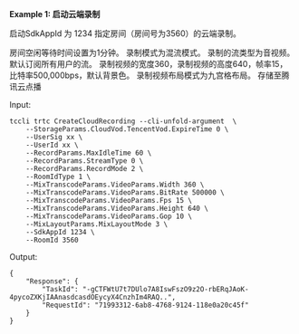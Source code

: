 **Example 1: 启动云端录制**

启动SdkAppId 为 1234 指定房间（房间号为3560）的云端录制。

房间空闲等待时间设置为1分钟。
录制模式为混流模式。
录制的流类型为音视频。
默认订阅所有用户的流。
录制视频的宽度360，录制视频的高度640，帧率15，比特率500,000bps，默认背景色。
录制视频布局模式为九宫格布局。
存储至腾讯云点播

Input: 

```
tccli trtc CreateCloudRecording --cli-unfold-argument  \
    --StorageParams.CloudVod.TencentVod.ExpireTime 0 \
    --UserSig xx \
    --UserId xx \
    --RecordParams.MaxIdleTime 60 \
    --RecordParams.StreamType 0 \
    --RecordParams.RecordMode 2 \
    --RoomIdType 1 \
    --MixTranscodeParams.VideoParams.Width 360 \
    --MixTranscodeParams.VideoParams.BitRate 500000 \
    --MixTranscodeParams.VideoParams.Fps 15 \
    --MixTranscodeParams.VideoParams.Height 640 \
    --MixTranscodeParams.VideoParams.Gop 10 \
    --MixLayoutParams.MixLayoutMode 3 \
    --SdkAppId 1234 \
    --RoomId 3560
```

Output: 
```
{
    "Response": {
        "TaskId": "-gCTFWtU7t7DUlo7A8IswFszO9z2O-rbERqJAoK-4pycoZXKjIAAnasdcasdOEycyX4CnzhIm4RAQ..",
        "RequestId": "71993312-6ab8-4768-9124-118e0a20c45f"
    }
}
```


